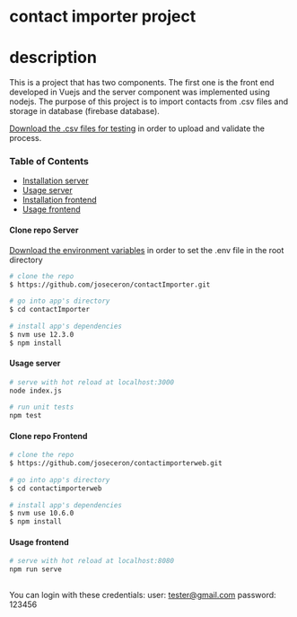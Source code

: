
# contact importer project
 
# description
 
This is a project that has two components. The first one is the front end developed in Vuejs and the server component was implemented using nodejs. The purpose of 
this project is to import contacts from .csv files and
storage in database (firebase database).

[Download the .csv files for testing](https://drive.google.com/drive/folders/1R8N3__s1giWs05OXebOVr1QKs4gWwDvP?usp=sharing) in order to upload and validate the process.

 
### Table of Contents
 
- [Installation server](#installation)
- [Usage server](#usageserver)
- [Installation frontend](#usage)
- [Usage frontend](#usagefront)

 
#### Clone repo Server
[Download the environment variables](https://docs.google.com/document/d/1Yq7oT9ZRdgQtTT9Px7ewTzsANutGdL5cvy-1BZsNr0w/edit?usp=sharing) in order to set the .env file in the root directory

``` bash
# clone the repo
$ https://github.com/joseceron/contactImporter.git
 
# go into app's directory
$ cd contactImporter
 
# install app's dependencies
$ nvm use 12.3.0
$ npm install
```
 
#### Usage server
 
``` bash
# serve with hot reload at localhost:3000
node index.js
 
# run unit tests
npm test
```

#### Clone repo Frontend
``` bash
# clone the repo
$ https://github.com/joseceron/contactimporterweb.git
 
# go into app's directory
$ cd contactimporterweb
 
# install app's dependencies
$ nvm use 10.6.0
$ npm install
```
 
#### Usage frontend
 
``` bash
# serve with hot reload at localhost:8080
npm run serve
 
```

You can login with these credentials: 
user: tester@gmail.com
password: 123456

